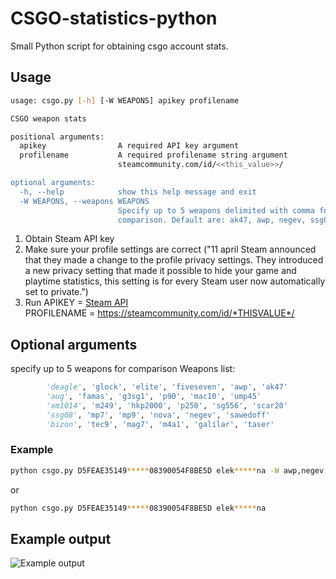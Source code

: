 # CSGO-statistics-python
Small Python script for obtaining csgo account stats.

## Usage
```bash
usage: csgo.py [-h] [-W WEAPONS] apikey profilename

CSGO weapon stats

positional arguments:
  apikey                A required API key argument
  profilename           A required profilename string argument
                        steamcommunity.com/id/<<this_value>>/

optional arguments:
  -h, --help            show this help message and exit
  -W WEAPONS, --weapons WEAPONS
                        Specify up to 5 weapons delimited with comma for
                        comparison. Default are: ak47, awp, negev, ssg08, m4a1
```
1. Obtain Steam API key
2. Make sure your profile settings are correct ("11 april Steam announced that they made a change to the profile privacy settings. They introduced a new privacy setting that made it possible to hide your game and playtime statistics, this setting is for every Steam user now automatically set to private.")
3. Run
APIKEY = [Steam API](https://steamcommunity.com/dev/apikey)  
PROFILENAME = https://steamcommunity.com/id/*THISVALUE*/  
## Optional arguments
specify up to 5 weapons for comparison
Weapons list:
```python
        'deagle', 'glock', 'elite', 'fiveseven', 'awp', 'ak47'  
        'aug', 'famas', 'g3sg1', 'p90', 'mac10', 'ump45'  
        'xm1014', 'm249', 'hkp2000', 'p250', 'sg556', 'scar20'  
        'ssg08', 'mp7', 'mp9', 'nova', 'negev', 'sawedoff'  
        'bizon', 'tec9', 'mag7', 'm4a1', 'galilar', 'taser'  
```
### Example 
```bash
python csgo.py D5FEAE35149*****08390054F8BE5D elek*****na -W awp,negev,ak47
```
or
```bash
python csgo.py D5FEAE35149*****08390054F8BE5D elek*****na
```
## Example output
![Example output](https://maciekmajek2.usermd.net/media/Figure_1.png)
